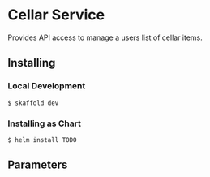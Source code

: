# Cellar Service

Provides API access to manage a users list of cellar items. 

## Installing

### Local Development

```shell
$ skaffold dev
```

### Installing as Chart
```shell
$ helm install TODO
```

## Parameters

